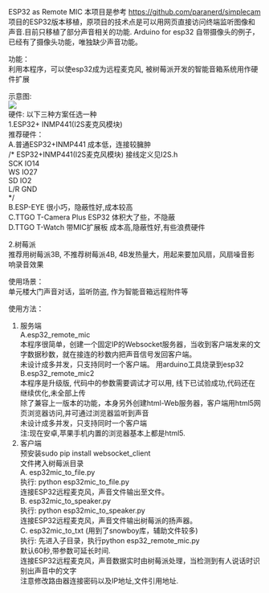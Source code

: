 ESP32 as Remote MIC
本项目是参考 https://github.com/paranerd/simplecam 项目的ESP32版本移植，原项目的技术点是可以用网页直接访问终端监听图像和声音.目前只移植了部分声音相关的功能. Arduino for esp32 自带摄像头的例子，已经有了摄像头功能，唯独缺少声音功能。

功能：<br/>
利用本程序，可以使esp32成为远程麦克风, 被树莓派开发的智能音箱系统用作硬件扩展 <br/>

示意图:<br/>
<img src= 'https://github.com/lixy123/ESP32_Remote_MIC/blob/master/ESP32_MIC.jpg?raw=true' />
<br/>
硬件: 以下三种方案任选一种<br/>
1.ESP32+ INMP441(I2S麦克风模块)<br/>
   推荐硬件：<br/>
   A.普通ESP32+INMP441 成本低，连接较臃肿<br/>
/* ESP32+INMP441(I2S麦克风模块) 接线定义见I2S.h <br/>
SCK IO14<br/>
WS  IO27<br/>
SD  IO2<br/>
L/R GND<br/>
*/<br/>
   B.ESP-EYE 很小巧，隐蔽性好,成本较高 <br/>
   C.TTGO T-Camera Plus ESP32 体积大了些，不隐蔽<br/>
   D.TTGO T-Watch 带MIC扩展板 成本高,隐蔽性好,有些浪费硬件 <br/>
   
2.树莓派<br/>
   推荐用树莓派3B, 不推荐树莓派4B, 4B发热量大，用起来要加风扇，风扇噪音影响录音效果

使用场景：<br/>
单元楼大门声音对话，监听防盗, 作为智能音箱远程附件等

使用方法：<br/>
1. 服务端<br/>
  A.esp32_remote_mic  <br/>
  本程序很简单，创建一个固定IP的Websocket服务器，当收到客户端发来的文字数据秒数，就在接连的秒数内把声音信号发回客户端。<br/>
  未设计成多并发，只支持同时一个客户端。
  用arduino工具烧录到esp32<br/>
  B.esp32_remote_mic2 <br/>
  本程序是升级版, 代码中的参数需要调试才可以用, 线下已试验成功,代码还在继续优化,未全部上传<br/>
  除了兼容上一版本的功能，本身另外创建html-Web服务器，客户端用html5网页浏览器访问,并可通过浏览器监听到声音<br/>
  未设计成多并发，只支持同时一个客户端<br/>
  注:现在安卓,苹果手机内置的浏览器基本上都是html5.<BR/>
2. 客户端<br/>
  预安装sudo pip install websocket_client <br/>
  文件拷入树莓派目录 <br/>
  A. esp32mic_to_file.py <br/>
     执行: python esp32mic_to_file.py<br/>
     连接ESP32远程麦克风，声音文件输出至文件。<br/>
  B. esp32mic_to_speaker.py<br/>
     执行: python esp32mic_to_speaker.py<br/>
     连接ESP32远程麦克风，声音文件输出树莓派的扬声器。<br/>
  C. esp32mic_to_txt (用到了snowboy库，辅助文件较多) <br/>
     执行: 先进入子目录，执行python esp32_remote_mic.py <br/>
     默认60秒,带参数可延长时间.  <br/>
     连接ESP32远程麦克风，声音数据实时由树莓派处理，当检测到有人说话时识别出声音中的文字<br/>
  注意修改路由器连接密码以及IP地址,文件引用地址.

